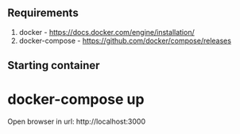 Requirements
------------

1. docker - https://docs.docker.com/engine/installation/
2. docker-compose - https://github.com/docker/compose/releases


Starting container
------------------

# docker-compose up

Open browser in url: http://localhost:3000
